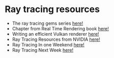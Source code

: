 # Ray tracing resources

* The ray tracing gems series [here!](http://www.realtimerendering.com/raytracinggems/)
* Chapter from Real Time Rendering book [here!](http://www.realtimerendering.com/Real-Time_Rendering_4th-Real-Time_Ray_Tracing.pdf)
* Writing an efficient Vulkan renderer [here!](https://zeux.io/2020/02/27/writing-an-efficient-vulkan-renderer/)
* Ray Tracing Resources from NVIDIA [here!](http://www.realtimerendering.com/raytracing.html)
* Ray Tracing In one Weekend [here!](https://raytracing.github.io/books/RayTracingInOneWeekend.html#outputanimage)
* Ray Tracing Next Week [here!](https://raytracing.github.io/books/RayTracingTheNextWeek.html#overview)